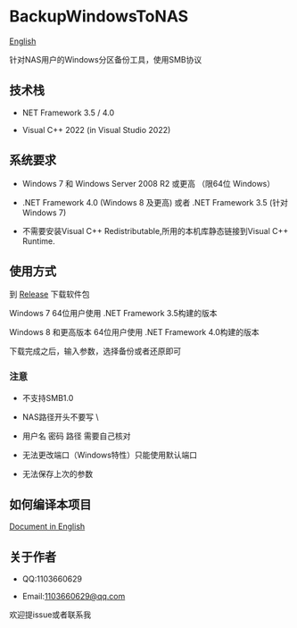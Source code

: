 # BackupWindowsToNAS

[English](README_EN_US.md)

针对NAS用户的Windows分区备份工具，使用SMB协议

## 技术栈

* NET Framework 3.5 / 4.0  

* Visual C++ 2022 (in Visual Studio 2022)  

## 系统要求

* Windows 7 和 Windows Server 2008 R2 或更高 （限64位 Windows）  

* .NET Framework 4.0 (Windows 8 及更高) 或者 .NET Framework 3.5 (针对 Windows 7)

* 不需要安装Visual C++ Redistributable,所用的本机库静态链接到Visual C++ Runtime.

## 使用方式

到 [Release](https://github.com/Liu-Zhiying/BackupWindowsToNAS/releases) 下载软件包  

Windows 7 64位用户使用 .NET Framework 3.5构建的版本  

Windows 8 和更高版本 64位用户使用 .NET Framework 4.0构建的版本  

下载完成之后，输入参数，选择备份或者还原即可  

### 注意

* 不支持SMB1.0  

* NAS路径开头不要写 \  

* 用户名 密码 路径 需要自己核对  

* 无法更改端口（Windows特性）只能使用默认端口  

* 无法保存上次的参数

## 如何编译本项目

[Document in English](README_COMPILE_EN_US.md)

## 关于作者

* QQ:1103660629  

* Email:1103660629@qq.com  

欢迎提issue或者联系我

